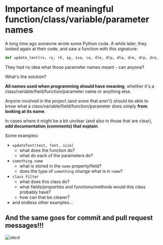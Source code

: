 # Importance of meaningful function/class/variable/parameter names
A long time ago someone wrote some Python code.
A while later, they looked again at their code, and saw a function with this signature:
```py
def update_text(rx, ry, rh, sp, ssa, ca, dle, dlp, dla, dre, drp, dra, ee, ep, ea, ae, ap, aa, ce, cp, cam, ic, c, e, gd):
```
They had no idea what those parameter names meant - can anyone?

What's the solution?

**All names used when programming should have meaning**, whether it's a class/variable/field/function/parameter name or anything else.

Anyone involved in the project (and some that aren't) should be able to know what a class/variable/field/function/parameter does simply **from looking at its name**.

In cases where it might be a bit unclear (and also in those that are clear), **add documentation (comments) that explain**.

Some examples:
- `updateText(text, font, size)`
  - what does the function do?
  - what do each of the parameters do?
- `something.name`
  - what is stored in the `name` property/field?
  - does the type of `something` change what is in `name`?
- `class Filter`
  - what does this class do?
  - what fields/properties and functions/methods would this class probably have?
  - how can that be clearer?
- and endless other examples...

## And the same goes for commit and pull request messages!!!
![xkcd](https://imgs.xkcd.com/comics/git_commit.png)
